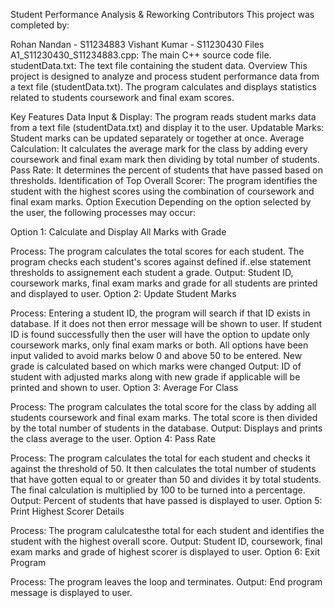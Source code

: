 Student Performance Analysis & Reworking
Contributors
This project was completed by:

Rohan Nandan - S11234883
Vishant Kumar - S11230430
Files
A1_S11230430_S11234883.cpp: The main C++ source code file.
studentData.txt: The text file containing the student data.
Overview
This project is designed to analyze and process student performance data from a text file (studentData.txt). The program calculates and displays statistics related to students coursework and final exam scores.

Key Features
Data Input & Display: The program reads student marks data from a text file (studentData.txt) and display it to the user.
Updatable Marks: Student marks can be updated separately or together at once.
Average Calculation: It calculates the average mark for the class by adding every coursework and final exam mark then dividing by total number of students.
Pass Rate: It determines the percent of students that have passed based on thresholds.
Identification of Top Overall Scorer: The program identifies the student with the highest scores using the combination of coursework and final exam marks.
Option Execution
Depending on the option selected by the user, the following processes may occur:

Option 1: Calculate and Display All Marks with Grade

Process:
The program calculates the total scores for each student.
The program checks each student's scores against defined if..else statement thresholds to assignement each student a grade.
Output:
Student ID, coursework marks, final exam marks and grade for all students are printed and displayed to user.
Option 2: Update Student Marks

Process:
Entering a student ID, the program will search if that ID exists in database. If it does not then error message will be shown to user.
If student ID is found successfully then the user will have the option to update only coursework marks, only final exam marks or both.
All options have been input valided to avoid marks below 0 and above 50 to be entered.
New grade is calculated based on which marks were changed
Output:
ID of student with adjusted marks along with new grade if applicable will be printed and shown to user.
Option 3: Average For Class

Process:
The program calculates the total score for the class by adding all students coursework and final exam marks.
The total score is then divided by the total number of students in the database.
Output:
Displays and prints the class average to the user.
Option 4: Pass Rate

Process:
The program calculates the total for each student and checks it against the threshold of 50.
It then calculates the total number of students that have gotten equal to or greater than 50 and divides it by total students.
The final calculation is multiplied by 100 to be turned into a percentage.
Output:
Percent of students that have passed is displayed to user.
Option 5: Print Highest Scorer Details

Process:
The program calulcatesthe total for each student and identifies the student with the highest overall score.
Output:
Student ID, coursework, final exam marks and grade of highest scorer is displayed to user.
Option 6: Exit Program

Process:
The program leaves the loop and terminates.
Output:
End program message is displayed to user.
